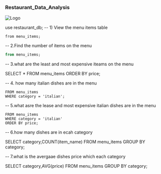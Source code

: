 ### Restaurant_Data_Analysis

![Logo]()


use restaurant_db;
-- 1) View the menu items table

```sqlSELECT *
from menu_items;
```
-- 2.Find the number of items on the menu

```sql SELECT count(*)
from menu_items;
```
-- 3.what are the least and most expensive iteams on the menu

SELECT  *
FROM menu_items
ORDER BY price;

-- 4. how many italian dishes are in the menu

```sqlSELECT  COUNT(*)
FROM menu_items
WHERE category = 'italian';
```
-- 5.what asre the lease and most expensive italian dishes are in the menu

```sqlSELECT *
FROM menu_items
WHERE category = 'italian'
ORDER BY price; 
```
-- 6.how many dishes are in ecah category

SELECT category,COUNT(item_name)
FROM menu_items
GROUP BY category; 

-- 7.what is the avergaae dishes price which each category

SELECT category,AVG(price)
FROM menu_items
GROUP BY category; 
